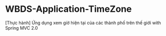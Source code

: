 # WBDS-Application-TimeZone
[Thực hành] Ứng dụng xem giờ hiện tại của các thành phố trên thế giới with Spring MVC 2.0

